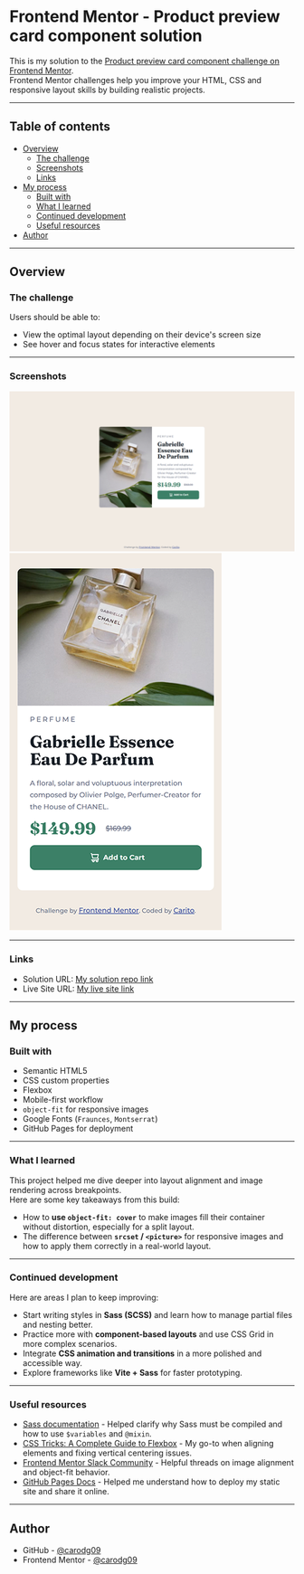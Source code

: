 # Frontend Mentor - Product preview card component solution

This is my solution to the [Product preview card component challenge on Frontend Mentor](https://www.frontendmentor.io/challenges/product-preview-card-component-GO7UmttRfa).  
Frontend Mentor challenges help you improve your HTML, CSS and responsive layout skills by building realistic projects.

---

## Table of contents

- [Overview](#overview)
  - [The challenge](#the-challenge)
  - [Screenshots](#screenshots)
  - [Links](#links)
- [My process](#my-process)
  - [Built with](#built-with)
  - [What I learned](#what-i-learned)
  - [Continued development](#continued-development)
  - [Useful resources](#useful-resources)
- [Author](#author)

---

## Overview

### The challenge

Users should be able to:

- View the optimal layout depending on their device's screen size
- See hover and focus states for interactive elements

---

### Screenshots

![Desktop Screenshot of my solution](./images/desktop-screenshot.png)  
![Mobile Screenshot of my solution](./images/mobile-screenshot.png)

---

### Links

- Solution URL: [My solution repo link](https://github.com/carodg09/product-preview-card)
- Live Site URL: [My live site link](https://carodg09.github.io/product-preview-card)

---

## My process

### Built with

- Semantic HTML5
- CSS custom properties
- Flexbox
- Mobile-first workflow
- `object-fit` for responsive images
- Google Fonts (`Fraunces`, `Montserrat`)
- GitHub Pages for deployment

---

### What I learned

This project helped me dive deeper into layout alignment and image rendering across breakpoints.  
Here are some key takeaways from this build:

- How to **use `object-fit: cover`** to make images fill their container without distortion, especially for a split layout.
- The difference between **`srcset` / `<picture>`** for responsive images and how to apply them correctly in a real-world layout.

---

### Continued development

Here are areas I plan to keep improving:

- Start writing styles in **Sass (SCSS)** and learn how to manage partial files and nesting better.
- Practice more with **component-based layouts** and use CSS Grid in more complex scenarios.
- Integrate **CSS animation and transitions** in a more polished and accessible way.
- Explore frameworks like **Vite + Sass** for faster prototyping.

---


### Useful resources

- [Sass documentation](https://sass-lang.com/guide) - Helped clarify why Sass must be compiled and how to use `$variables` and `@mixin`.
- [CSS Tricks: A Complete Guide to Flexbox](https://css-tricks.com/snippets/css/a-guide-to-flexbox/) - My go-to when aligning elements and fixing vertical centering issues.
- [Frontend Mentor Slack Community](https://www.frontendmentor.io/community) - Helpful threads on image alignment and object-fit behavior.
- [GitHub Pages Docs](https://docs.github.com/en/pages) - Helped me understand how to deploy my static site and share it online.

---

## Author

- GitHub - [@carodg09](https://github.com/carodg09)
- Frontend Mentor - [@carodg09](https://www.frontendmentor.io/profile/carodg09)